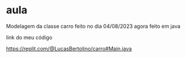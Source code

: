 # aula
Modelagem da classe carro feito no dia 04/08/2023 agora feito em java

link do meu código

https://replit.com/@LucasBertolino/carro#Main.java
